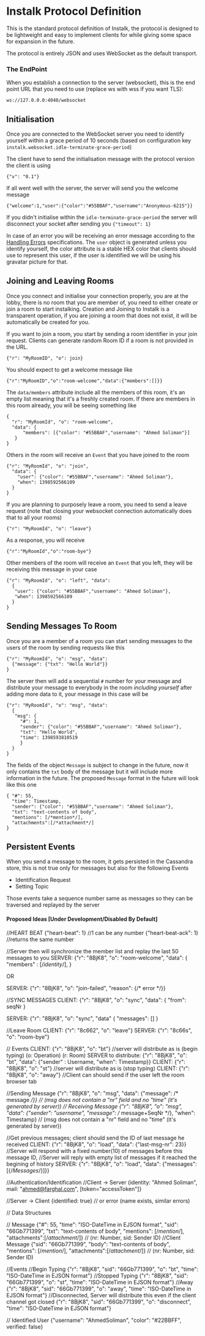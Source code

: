 # Instalk Protocol Definition
This is the standard protocol definition of Instalk, the protocol is designed to be lightweight and easy to implement clients for while giving some space for expansion in the future.

The protocol is entirely JSON and uses WebSocket as the default transport.

### The EndPoint
When you establish a connection to the server (websocket), this is the end point URL that you need to use (replace ws with wss if you want TLS):

```
ws://127.0.0.0:4040/websocket
```
## Initialisation
Once you are connected to the WebSocket server you need to identify yourself within a grace period of 10 seconds (based on configuration key `instalk.websocket.idle-terminate-grace-period`)

The client have to send the initialisation message with the protocol version the client is using

```
{"v": "0.1"}
```
If all went well with the server, the server will send you the welcome message

```
{"welcome":1,"user":{"color":"#55BBAF","username":"Anonymous-6215"}}
```
If you didn't initialise within the `idle-terminate-grace-period` the server will disconnect your socket after sending you `{"timeout": 1}`

In case of an error you will be receiving an error message according to the [Handling Errors]() specifications.
The `user` object is generated unless you identify yourself, the color attribute is a stable HEX color that clients should use to represent this user, if the user is identified we will be using his gravatar picture for that.

## Joining and Leaving Rooms
Once you connect and initialise your connection properly, you are at the lobby, there is no room that you are member of, you need to either create or join a room to start instalking. Creation and Joining to Instalk is a transparent operation, if you are joining a room that does not exist, it will be automatically be created for you.

If you want to join a room, you start by sending a room identifier in your join request. Clients can generate random Room ID if a room is not provided in the URL.

```
{"r": "MyRoomID", "o": join}
```
You should expect to get a welcome message like

```
{"r":"MyRoomID","o":"room-welcome","data":{"members":[]}}
```
The `data/members` attribute include all the members of this room, it's an empty list meaning that it's a freshly created room. If there are members in this room already, you will be seeing something like

```
{
  "r": "MyRoomId", "o": "room-welcome", 
  "data": {
      "members": [{"color": "#55BBAF","username": "Ahmed Soliman"}]
   }
}
```
Others in the room will receive an `Event` that you have joined to the room

```
{"r": "MyRoomId", "o": "join", 
  "data": {
    "user": {"color": "#55BBAF","username": "Ahmed Soliman"}, 
    "when": 1398592566109
  }
}
```

If you are planning to purposely leave a room, you need to send a leave request (note that closing your websocket connection automatically does that to all your rooms)

```
{"r": "MyRoomId", "o": "leave"}

```
As a response, you will receive

```
{"r":"MyRoomId","o":"room-bye"}
```

Other members of the room will receive an `Event` that you left, they will be receiving this message in your case

```
{"r": "MyRoomId", "o": "left", "data": 
  {
   "user": {"color": "#55BBAF","username": "Ahmed Soliman"}, 
   "when": 1398592566109
  }
}
```

## Sending Messages To Room
Once you are a member of a room you can start sending messages to the users of the room by sending requests like this

```
{"r": "MyRoomId", "o": "msg", "data":
  {"message": {"txt": "Hello World"}}
}
```
The server then will add a sequential `#` number for your message and distribute your message to everybody in the room _including yourself_ after adding more data to it, your message in this case will be

```
{"r": "MyRoomId", "o": "msg", "data":
  {
   "msg": {
     "#": 1,
     "sender": {"color": "#55BBAF","username": "Ahmed Soliman"},
     "txt": "Hello World",
     "time": 1398593810519
     }
  }
}
```

The fields of the object `Message` is subject to change in the future, now it only contains the `txt` body of the message but it will include more information in the future. The proposed `Message` format in the future will look like this one

```
{ "#": 55, 
  "time": Timestamp, 
  "sender": {"color": "#55BBAF","username": "Ahmed Soliman"}, 
  "txt": "text-contents of body", 
  "mentions": [/*mention*/], 
  "attachments":[/*attachment*/]
}
```
## Persistent Events
When you send a message to the room, it gets persisted in the Cassandra store, this is not true only for messages but also for the following Events

  - Identification Request
  - Setting Topic

Those events take a sequence number same as messages so they can be traversed and replayed by the server

#### Proposed Ideas [Under Development/Disabled By Default]

  //HEART BEAT
  {"heart-beat": 1} //1 can be any number
  {"heart-beat-ack": 1} //returns the same number


  //Server then will synchronize the member list and replay the last 50 messages to you
  SERVER: {"r": "8BjK8", "o": "room-welcome", "data": {
      "members" : [/*identity*/],
  }

  OR

  SERVER: {"r": "8BjK8", "o": "join-failed", "reason": {/* error */}}


  //SYNC MESSAGES
  CLIENT: {"r": "8BjK8", "o": "sync", "data": {
    "from": seqNr
  }

  SERVER: {"r": "8BjK8", "o": "sync", "data" {
    "messages": []
  }


 //Leave Room
 CLIENT: {"r": "8c662", "o": "leave"}
 SERVER: {"r": "8c66s", "o": "room-bye"}

  // Events
  CLIENT: {"r": "8BjK8", "o": "bt"} //server will distribute as is (begin typing) (o: Operation) (r: Room)
  SERVER to distribute: {"r": "8BjK8", "o": "bt", "data": {"sender" : Username, "when": Timestamp}}
  CLIENT: {"r": "8BjK8", "o": "st"} //server will distribute as is (stop typing)
  CLIENT: {"r": "8BjK8", "o": "away"} //Client can should send if the user left the room browser tab
  
  //Sending Message
  {"r": "8BjK8", "o": "msg", "data": {"message": /* message */}} // (msg does not contain a "nr" field and no "time" (it's generated by server))
  // Receiving Message
  {"r": "8BjK8", "o": "msg", "data": {"sender": "username", "message": /* message+SeqNr */}, "when": Timestamp} // (msg does not contain a "nr" field and no "time" (it's generated by server))

  //Get previous messages; client should send the ID of last message he received
  CLIENT: {"r": "8BjK8", "o": "load", "data": {"last-msg-nr": 23}}
  //Server will respond with a fixed number(10) of messages before this message ID,
  //Server will reply with empty list of messages if it reached the begining of history
  SERVER: {"r": "8BjK8", "o": "load", "data": {"messages": [{/*Messages*/}]}}
  
  //Authentication/Identification
  //Client -> Server
  {identity: "Ahmed Soliman", mail: "ahmed@farghal.com", [token="accessToken"]}
  
  //Server -> Client
  {identified: true} // or error (name exists, similar errors)
  
  
  // Data Structures
  
  // Message
  {"#": 55, "time": "ISO-DateTime in EJSON format", "sid": "66Gb771399", "txt": "text-contents of body", "mentions": [/*mention*/], "attachments":[/*attachment*/]} // (nr: Number, sid: Sender ID)
  //Client Message
  {"sid": "66Gb771399", "body": "text-contents of body", "mentions": [/*mention*/], "attachments":[/*attachment*/]} // (nr: Number, sid: Sender ID)
  
  //Events
  //Begin Typing
  {"r": "8BjK8", "sid": "66Gb771399", "o": "bt", "time": "ISO-DateTime in EJSON format"}
  //Stopped Typing
  {"r": "8BjK8", "sid": "66Gb771399", "o": "st", "time": "ISO-DateTime in EJSON format"}
  //Away
  {"r": "8BjK8", "sid": "66Gb771399", "o": "away", "time": "ISO-DateTime in EJSON format"}
  //Disconnected, Server will distribute this even if the client channel got closed
  {"r": "8BjK8", "sid": "66Gb771399", "o": "disconnect", "time": "ISO-DateTime in EJSON format"}
  
  // Identified User
  {"username": "AhmedSoliman", "color": "#22BBFF", verified: false}